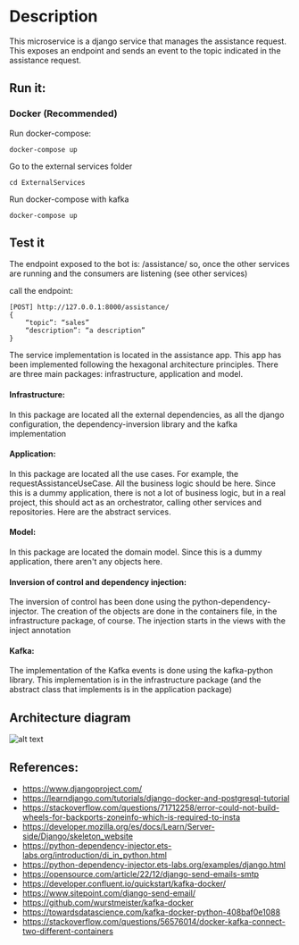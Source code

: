 # Description

This microservice is a django service that manages the assistance request. This exposes an endpoint and sends an event to the topic indicated in the assistance request.

## Run it:

### Docker (Recommended)

Run docker-compose:

`docker-compose up`

Go to the external services folder

`cd ExternalServices`

Run docker-compose with kafka

`docker-compose up`

## Test it

The endpoint exposed to the bot is: /assistance/ so, once the other services are running and the consumers are listening (see other services)

call the endpoint:
```
[POST] http://127.0.0.1:8000/assistance/
{
	“topic”: “sales”
	“description”: “a description”
}
```


The service implementation is located in the assistance app. This app has been implemented following the hexagonal architecture principles. There are three main packages: infrastructure, application and model.

#### Infrastructure:
In this package are located all the external dependencies, as all the django configuration, the dependency-inversion library and the kafka implementation

#### Application:
In this package are located all the use cases. For example, the requestAssistanceUseCase. All the business logic should be here. Since this is a dummy application, there is not a lot of business logic, but in a real project, this should act as an orchestrator, calling other services and repositories.
Here are the abstract services.

#### Model:
In this package are located the domain model. Since this is a dummy application, there aren't any objects here.

#### Inversion of control and dependency injection:
The inversion of control has been done using the python-dependency-injector. The creation of the objects are done in the containers file, in the infrastructure package, of course. The injection starts in the views with the inject annotation

#### Kafka:
The implementation of the Kafka events is done using the kafka-python library. This implementation is in the infrastructure package (and the abstract class that implements is in the application package)

## Architecture diagram

![alt text](https://i.imgur.com/wH4POSw.png)

## References:

* https://www.djangoproject.com/
* https://learndjango.com/tutorials/django-docker-and-postgresql-tutorial
* https://stackoverflow.com/questions/71712258/error-could-not-build-wheels-for-backports-zoneinfo-which-is-required-to-insta
* https://developer.mozilla.org/es/docs/Learn/Server-side/Django/skeleton_website
* https://python-dependency-injector.ets-labs.org/introduction/di_in_python.html
* https://python-dependency-injector.ets-labs.org/examples/django.html
* https://opensource.com/article/22/12/django-send-emails-smtp
* https://developer.confluent.io/quickstart/kafka-docker/
* https://www.sitepoint.com/django-send-email/
* https://github.com/wurstmeister/kafka-docker
* https://towardsdatascience.com/kafka-docker-python-408baf0e1088
* https://stackoverflow.com/questions/56576014/docker-kafka-connect-two-different-containers
